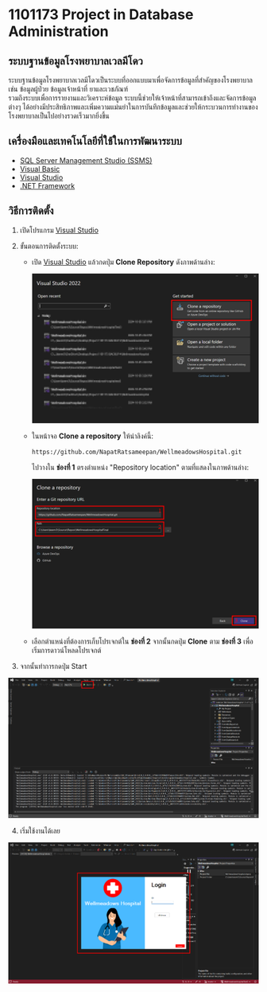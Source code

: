 # 1101173 Project in Database Administration

## ระบบฐานข้อมูลโรงพยาบาลเวลมีโดว
ระบบฐานข้อมูลโรงพยาบาลเวลมีโดวเป็นระบบที่ออกแบบมาเพื่อจัดการข้อมูลที่สำคัญของโรงพยาบาล เช่น ข้อมูลผู้ป่วย ข้อมูลเจ้าหน้าที่ ยาและเวชภัณฑ์    
รวมถึงระบบเพื่อการรายงานและวิเคราะห์ข้อมูล ระบบนี้ช่วยให้เจ้าหน้าที่สามารถเข้าถึงและจัดการข้อมูลต่างๆ ได้อย่างมีประสิทธิภาพและเพิ่มความแม่นยำในการบันทึกข้อมูลและช่วยให้กระบวนการทำงานของโรงพยาบาลเป็นไปอย่างรวดเร็วมากยิ่งขึ้น

## เครื่องมือและเทคโนโลยีที่ใช้ในการพัฒนาระบบ
- [SQL Server Management Studio (SSMS)](https://docs.microsoft.com/en-us/sql/ssms/sql-server-management-studio-ssms)
- [Visual Basic](https://docs.microsoft.com/en-us/dotnet/visual-basic/)
- [Visual Studio](https://visualstudio.microsoft.com/)
- [.NET Framework](https://dotnet.microsoft.com/en-us/download/dotnet-framework)

## วิธีการติดตั้ง
1. เปิดโปรแกรม [Visual Studio](https://visualstudio.microsoft.com/)
   
2. ขั้นตอนการติดตั้งระบบ:
   - เปิด [Visual Studio](https://visualstudio.microsoft.com/) แล้วกดปุ่ม **Clone Repository** ดังภาพด้านล่าง:
   
     <img src="./RM1.png" alt="ใส่ลิงค์ในช่องที่ 1" width="600"/>
   
   - ในหน้าจอ **Clone a repository** ให้นำลิงค์นี้:
     ```sh
     https://github.com/NapatRatsameepan/WellmeadowsHospital.git
     ```
     ไปวางใน **ช่องที่ 1** ตรงตำแหน่ง "Repository location" ตามที่แสดงในภาพด้านล่าง:
   
     <img src="./RM2.png" alt="ใส่ลิงค์ในช่องที่ 1" width="600"/>

   - เลือกตำแหน่งที่ต้องการเก็บโปรเจกต์ใน **ช่องที่ 2** จากนั้นกดปุ่ม **Clone** ตาม **ช่องที่ 3** เพื่อเริ่มการดาวน์โหลดโปรเจกต์

3. จากนั้นทำการกดปุ่ม Start
<img src="./RM3.png" alt="ใส่ลิงค์ในช่องที่ 1" width="600"/>

4. เริ่มใช้งานได้เลย
<img src="./RM4.png" alt="ใส่ลิงค์ในช่องที่ 1" width="600"/>

